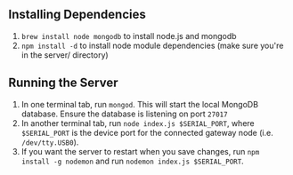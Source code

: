 ## Installing Dependencies
1. `brew install node mongodb` to install node.js and mongodb
2. `npm install -d` to install node module dependencies (make sure you're in the server/ directory)

## Running the Server
1. In one terminal tab, run `mongod`. This will start the local MongoDB database. Ensure the database is listening on port `27017`
2. In another terminal tab, run `node index.js $SERIAL_PORT`, where `$SERIAL_PORT` is the device port for the connected gateway node (i.e. `/dev/tty.USB0`).
3. If you want the server to restart when you save changes, run `npm install -g nodemon` and run `nodemon index.js $SERIAL_PORT`.
